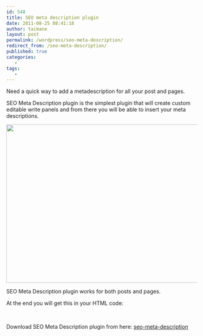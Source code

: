 ```yaml
---
id: 548
title: SEO meta description plugin
date: 2011-08-25 08:41:18
author: taimane
layout: post
permalink: /wordpress/seo-meta-description/
redirect_from: /seo-meta-description/
published: true
categories:
   -
tags:
   -
---
```

Need a quick way to add a metadescription for all your post and pages.

SEO Meta Description plugin is the simplest plugin that will create custom editable write panels and from there you will be able to insert your meta descriptions.



<img class="alignnone size-full wp-image-549" title="meta-description" src="https://programming-review.com/wp-content/uploads/2011/08/meta-description.png" alt="" width="800" height="417" />



SEO Meta Description plugin works for both posts and pages.

At the end you will get this in your HTML code:



<img class="alignnone size-full wp-image-550" title="meta-description-html-code" src="https://programming-review.com/wp-content/uploads/2011/08/meta-description-html-code.png" alt="" width="484" height="17" />



Download SEO Meta Description plugin from here: <a href="https://programming-review.com/wp-content/uploads/2011/08/seo-meta-description.zip">seo-meta-description</a>


